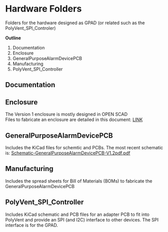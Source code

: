 # Hardware Folders
Folders for the hardware designed as GPAD (or related such as the PolyVent_SPI_Controler)

**Outline**
1. Documentation 
2. Enclosure
3. GeneralPurposeAlarmDevicePCB
4. Manufacturing
5. PolyVent_SPI_Controller

## Documentation

## Enclosure
The Version 1 enclosure is mostly designed in OPEN SCAD  
Files to fabricate an enclosure are detailed in this document: [LINK](./Enclosure/README.md)

## GeneralPurposeAlarmDevicePCB
Includes the KiCad files for schemtic and PCBs.
The most recent schematic is: [Schematic-GeneralPurposeAlarmDevicePCB-V1.2pdf.pdf](/GeneralPurposeAlarmDevicePCB/PDF/Schematic-GeneralPurposeAlarmDevicePCB-V1.2pdf.pdf)

## Manufacturing
Includes the spread sheets for Bill of Materials (BOMs) to fabricate the GeneralPurposeAlarmDevicePCB

## PolyVent_SPI_Controller
Includes KiCad schematic and PCB files for an adapter PCB to fit into PolyVent and provide an SPI (and I2C) interface to other devices. The SPI interface is for the GPAD.


